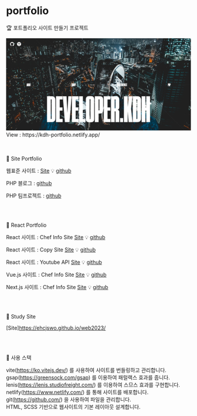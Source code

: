 # portfolio

🏆 포트폴리오 사이트 만들기 프로젝트

<img src="https://raw.githubusercontent.com/ehcjswo/portfolio/main/src/images/gitImg02.jpg" />
View : https://kdh-portfolio.netlify.app/
<br>
<br>
<br>

🎈 Site Portfolio 
<br>

웹표준 사이트 : [Site](https://ehcjswo.github.io/web2023/site/site1/index.html) 💡 [github](https://ehcjswo.github.io/web2023/site/site1/index.html)

PHP 블로그 : [github](https://github.com/ehcjswo/php-blog)

PHP 팀프로젝트 : [github](https://github.com/ehcjswo/php-team)

<br><br>




🎁 React Portfolio 

React 사이트 : Chef Info Site [Site](https://dh2023-react01.netlify.app/) 💡 [github](https://github.com/ehcjswo/site2023-react01-)

React 사이트 : Copy Site [Site](https://dh2023-react02.netlify.app) 💡 [github](https://github.com/ehcjswo/site2023-react02-)

React 사이트 : Youtube API [Site](https://zesty-sunburst-3c2cfe.netlify.app/) 💡 [github](https://github.com/ehcjswo/site2023-youtube01)

Vue.js 사이트 : Chef Info Site [Site](https://dh2023-vue01.netlify.app/) 💡 [github](https://github.com/ehcjswo/site2023-vue01)

Next.js 사이트 : Chef Info Site [Site](https://dh-next01.netlify.app/) 💡 [github](https://github.com/ehcjswo/site2023-next01)

<br><br>



🎠 Study Site 

[Site]https://ehcjswo.github.io/web2023/

<br><br>


🔧 사용 스택

vite(https://ko.vitejs.dev/) 를 사용하여 사이트를 번들링하고 관리합니다.<br>
gsap(https://greensock.com/gsap) 를 이용하여 패럴랙스 효과를 줍니다.<br>
lenis(https://lenis.studiofreight.com/) 를 이용하여 스므스 효과를 구현합니다.<br>
netlify(https://www.netlify.com/) 를 통해 사이트를 배포합니다.<br>
git(https://github.com/) 을 사용하여 파일을 관리합니다.<br>
HTML, SCSS 기반으로 웹사이트의 기본 레이아웃 설계합니다.<br><br><br>

